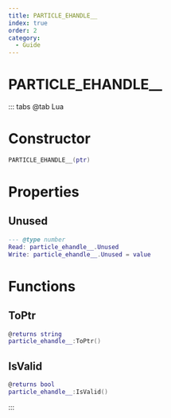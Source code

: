 ```yaml
---
title: PARTICLE_EHANDLE__
index: true
order: 2
category:
  - Guide
---
```


# PARTICLE_EHANDLE__

::: tabs
@tab Lua
# Constructor
```lua
PARTICLE_EHANDLE__(ptr)
```
# Properties
## Unused 
```lua
--- @type number
Read: particle_ehandle__.Unused
Write: particle_ehandle__.Unused = value
```
# Functions
## ToPtr
```lua
@returns string
particle_ehandle__:ToPtr()
```
## IsValid
```lua
@returns bool
particle_ehandle__:IsValid()
```

:::